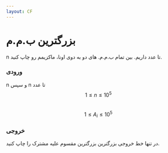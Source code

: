 ```yaml
---
layout: CF
---
```

# بزرگترین ب.م.م
n تا عدد داریم. بین تمام ب.م.م. های دو به دوی اونا، ماکزیمم رو چاپ کنید.
### ورودی
n و سپس n تا عدد 
$$ 1 \le n \le 10^5 $$  
$$ 1 \le A_i \le 10^5 $$

### خروجی
در تنها خط خروجی بزرگترین بزرگترین مقسوم علیه مشترک را چاپ کنید.
